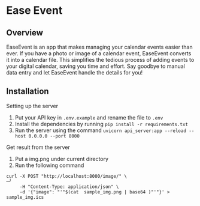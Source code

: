 # Ease Event

## Overview

EaseEvent is an app that makes managing your calendar events easier than ever. If you have a photo or image of a calendar event, EaseEvent converts it into a calendar file. This simplifies the tedious process of adding events to your digital calendar, saving you time and effort. Say goodbye to manual data entry and let EaseEvent handle the details for you!

## Installation

Setting up the server

1. Put your API key in `.env.example` and rename the file to `.env`
2. Install the dependencies by running `pip install -r requirements.txt `
3. Run the server using the command `uvicorn api_server:app --reload --host 0.0.0.0 --port 8000 `

Get result from the server

1. Put a img.png under current directory
2. Run the following command

```
curl -X POST "http://localhost:8000/image/" \                                                                                    ─╯
     -H "Content-Type: application/json" \
     -d '{"image": "'"$(cat  sample_img.png | base64 )"'"}' > sample_img.ics
```
